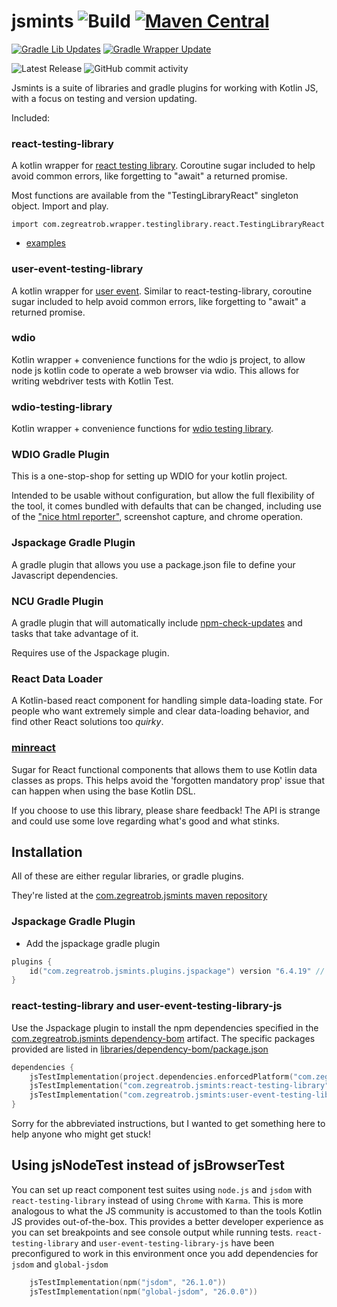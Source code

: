 # jsmints ![Build](https://github.com/robertfmurdock/jsmints/actions/workflows/main.yml/badge.svg?branch=master) [![Maven Central](https://maven-badges.herokuapp.com/maven-central/com.zegreatrob.jsmints/jsmints-bom/badge.svg)](https://maven-badges.herokuapp.com/maven-central/com.zegreatrob/jsmints)

[![Gradle Lib Updates](https://github.com/robertfmurdock/jsmints/actions/workflows/gradle-update.yml/badge.svg?branch=master)](https://github.com/robertfmurdock/jsmints/actions/workflows/gradle-update.yml)
[![Gradle Wrapper Update](https://github.com/robertfmurdock/jsmints/actions/workflows/update-gradle-wrapper.yml/badge.svg?branch=master)](https://github.com/robertfmurdock/jsmints/actions/workflows/update-gradle-wrapper.yml)

![Latest Release](https://img.shields.io/github/v/release/robertfmurdock/jsmints)
![GitHub commit activity](https://img.shields.io/github/commit-activity/m/robertfmurdock/jsmints)

Jsmints is a suite of libraries and gradle plugins for working with Kotlin JS, with a focus on testing and version updating.

Included:

### react-testing-library

A kotlin wrapper for [react testing library](https://testing-library.com/docs/react-testing-library/intro/). Coroutine sugar included to help avoid common errors, like forgetting to "await" a returned promise.

Most functions are available from the "TestingLibraryReact" singleton object. Import and play.

    import com.zegreatrob.wrapper.testinglibrary.react.TestingLibraryReact

- [examples](libraries/react-testing-library/src/jsTest/kotlin/com/zegreatrob/wrapper/testinglibrary/react/ByLabelTextTest.kt)


### user-event-testing-library

A kotlin wrapper for [user event](https://testing-library.com/docs/user-event/intro). Similar to react-testing-library, coroutine sugar included to help avoid common errors, like forgetting to "await" a returned promise.

### wdio

Kotlin wrapper + convenience functions for the wdio js project, to allow node js kotlin code to operate a web browser via wdio. This allows for writing webdriver tests with Kotlin Test.

### wdio-testing-library

Kotlin wrapper + convenience functions for [wdio testing library](https://testing-library.com/docs/webdriverio-testing-library/intro/).

### WDIO Gradle Plugin

This is a one-stop-shop for setting up WDIO for your kotlin project.

Intended to be usable without configuration, but allow the full flexibility of the tool, it comes bundled with defaults that can be changed, including use of the ["nice html reporter"](https://github.com/rpii/wdio-html-reporter), screenshot capture, and chrome operation.

### Jspackage Gradle Plugin

A gradle plugin that allows you use a package.json file to define your Javascript dependencies.

### NCU Gradle Plugin

A gradle plugin that will automatically include [npm-check-updates](https://github.com/raineorshine/npm-check-updates) and tasks that take advantage of it.

Requires use of the Jspackage plugin.

### React Data Loader

A Kotlin-based react component for handling simple data-loading state. For people who want extremely simple and clear data-loading behavior, and find other React solutions too *quirky*.

### [minreact](minreact/README.md)

Sugar for React functional components that allows them to use Kotlin data classes as props. This helps avoid the 'forgotten mandatory prop' issue that can happen when using the base Kotlin DSL.

If you choose to use this library, please share feedback! The API is strange and could use some love regarding what's good and what stinks.

## Installation

All of these are either regular libraries, or gradle plugins.

They're listed at the [com.zegreatrob.jsmints maven repository](https://mvnrepository.com/artifact/com.zegreatrob.jsmints)

### Jspackage Gradle Plugin
* Add the jspackage gradle plugin
```kotlin
plugins {
    id("com.zegreatrob.jsmints.plugins.jspackage") version "6.4.19" // Use latest release from above
}
```
### react-testing-library and user-event-testing-library-js
Use the Jspackage plugin to install the npm dependencies specified in the [com.zegreatrob.jsmints dependency-bom](https://mvnrepository.com/artifact/com.zegreatrob.jsmints/dependency-bom) artifact.
The specific packages provided are listed in [libraries/dependency-bom/package.json](libraries/dependency-bom/package.json)
```kotlin
dependencies {
    jsTestImplementation(project.dependencies.enforcedPlatform("com.zegreatrob.jsmints:jsmints-bom:6.4.19"))
    jsTestImplementation("com.zegreatrob.jsmints:react-testing-library")
    jsTestImplementation("com.zegreatrob.jsmints:user-event-testing-library-js")
}
```

Sorry for the abbreviated instructions, but I wanted to get something here to help anyone who might get stuck!

## Using jsNodeTest instead of jsBrowserTest
You can set up react component test suites using `node.js` and `jsdom` with `react-testing-library` instead of using 
`Chrome` with `Karma`. This is more analogous to what the JS community is accustomed to than the tools Kotlin JS provides
out-of-the-box.  This provides a better developer experience as you can set breakpoints and see console output while 
running tests.  `react-testing-library` and `user-event-testing-library-js` have been preconfigured to work in this
environment once you add dependencies for `jsdom` and `global-jsdom`
```kotlin
    jsTestImplementation(npm("jsdom", "26.1.0"))
    jsTestImplementation(npm("global-jsdom", "26.0.0"))
```